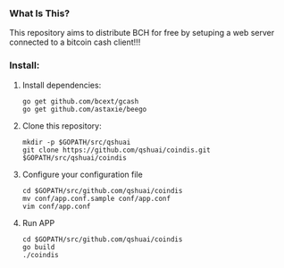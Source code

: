 ### What Is This?

This repository aims to distribute BCH for free by setuping a web server connected to a bitcoin cash client!!!

### Install:

1. Install dependencies:

   ```
   go get github.com/bcext/gcash
   go get github.com/astaxie/beego
   ```

2. Clone this repository:

    ```
    mkdir -p $GOPATH/src/qshuai
    git clone https://github.com/qshuai/coindis.git $GOPATH/src/qshuai/coindis
    ```
3. Configure your configuration file 

   ```
   cd $GOPATH/src/github.com/qshuai/coindis
   mv conf/app.conf.sample conf/app.conf
   vim conf/app.conf
   ```

4. Run APP

   ```
   cd $GOPATH/src/github.com/qshuai/coindis
   go build
   ./coindis
   ```

   

